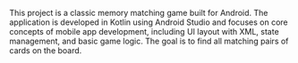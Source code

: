 This project is a classic memory matching game built for Android.
The application is developed in Kotlin using Android Studio and focuses on core concepts of mobile app development,
including UI layout with XML, state management, and basic game logic.
The goal is to find all matching pairs of cards on the board.

